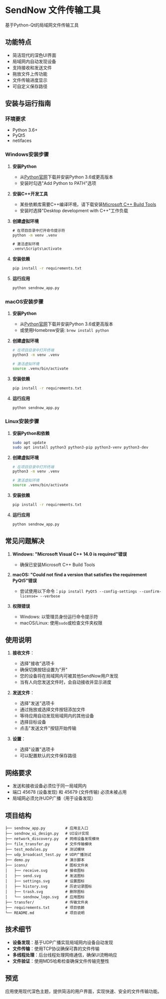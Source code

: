 # SendNow 文件传输工具

基于Python-Qt的局域网文件传输工具

## 功能特点

- 简洁现代的深色UI界面
- 局域网内自动发现设备
- 支持接收和发送文件
- 拖放文件上传功能
- 文件传输进度显示
- 可自定义保存路径

## 安装与运行指南

### 环境要求

- Python 3.6+
- PyQt5
- netifaces

### Windows安装步骤

1. **安装Python**
   - 从[Python官网](https://www.python.org/downloads/windows/)下载并安装Python 3.6或更高版本
   - 安装时勾选"Add Python to PATH"选项

2. **安装C++开发工具**
   - 某些依赖库需要C++编译环境，请下载安装[Microsoft C++ Build Tools](https://visualstudio.microsoft.com/visual-cpp-build-tools/)
   - 安装时选择"Desktop development with C++"工作负载

3. **创建虚拟环境**
   ```cmd
   # 在项目目录中打开命令提示符
   python -m venv .venv
   
   # 激活虚拟环境
   .venv\Scripts\activate
   ```

4. **安装依赖**
   ```cmd
   pip install -r requirements.txt
   ```

5. **运行应用**
   ```cmd
   python sendnow_app.py
   ```

### macOS安装步骤

1. **安装Python**
   - 从[Python官网](https://www.python.org/downloads/mac-osx/)下载并安装Python 3.6或更高版本
   - 或使用Homebrew安装: `brew install python`

2. **创建虚拟环境**
   ```bash
   # 在项目目录中打开终端
   python3 -m venv .venv
   
   # 激活虚拟环境
   source .venv/bin/activate
   ```

3. **安装依赖**
   ```bash
   pip install -r requirements.txt
   ```

4. **运行应用**
   ```bash
   python sendnow_app.py
   ```

### Linux安装步骤

1. **安装Python和依赖**
   ```bash
   sudo apt update
   sudo apt install python3 python3-pip python3-venv python3-dev
   ```

2. **创建虚拟环境**
   ```bash
   # 在项目目录中打开终端
   python3 -m venv .venv
   
   # 激活虚拟环境
   source .venv/bin/activate
   ```

3. **安装依赖**
   ```bash
   pip install -r requirements.txt
   ```

4. **运行应用**
   ```bash
   python sendnow_app.py
   ```

## 常见问题解决

1. **Windows: "Microsoft Visual C++ 14.0 is required"错误**
   - 确保已安装Microsoft C++ Build Tools

2. **macOS: "Could not find a version that satisfies the requirement PyQt5"错误**
   - 尝试使用以下命令：`pip install PyQt5 --config-settings --confirm-license= --verbose`

3. **权限错误**
   - Windows: 以管理员身份运行命令提示符
   - macOS/Linux: 使用`sudo`或检查文件夹权限

## 使用说明

1. **接收文件**：
   - 选择"接收"选项卡
   - 确保切换按钮设置为"开"
   - 您的设备将在局域网内可被其他SendNow用户发现
   - 当有人向您发送文件时，会自动接收并显示进度

2. **发送文件**：
   - 选择"发送"选项卡
   - 通过拖放或选择文件按钮添加文件
   - 等待应用自动发现局域网内的其他设备
   - 选择目标设备
   - 点击"发送文件"按钮开始传输

3. **设置**：
   - 选择"设置"选项卡
   - 可以配置默认的文件保存路径

## 网络要求

- 发送和接收设备必须位于同一局域网内
- 端口 45678 (设备发现) 和 45679 (文件传输) 必须未被占用
- 局域网必须允许UDP广播（用于设备发现）

## 项目结构

```
├── sendnow_app.py         # 应用主入口
├── sendnow_ui_design.py   # UI设计实现
├── network_discovery.py   # 网络设备发现模块
├── file_transfer.py       # 文件传输模块
├── test_modules.py        # 测试模块
├── udp_broadcast_test.py  # UDP广播测试
├── demo.py                # 演示脚本
├── icons/                 # 图标文件夹
│   ├── receive.svg        # 接收图标 
│   ├── send.svg           # 发送图标
│   ├── settings.svg       # 设置图标
│   ├── history.svg        # 历史记录图标
│   ├── trash.svg          # 删除图标
│   └── sendnow_logo.svg   # 应用图标
├── transfer/              # 传输文件夹
├── requirements.txt       # 项目依赖
└── README.md              # 项目说明
```

## 技术细节

- **设备发现**：基于UDP广播实现局域网内设备自动发现
- **文件传输**：使用TCP协议确保可靠的文件传输
- **多线程处理**：后台线程处理网络通信，确保UI流畅响应
- **文件验证**：使用MD5哈希检查确保文件传输完整性

## 预览
应用使用现代深色主题，提供简洁的用户界面，实现快速、安全的文件传输功能。 